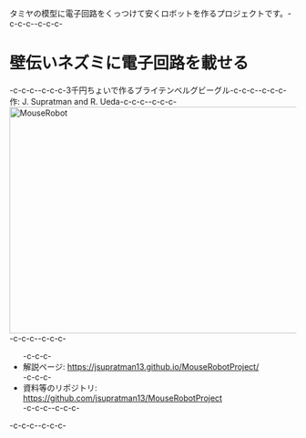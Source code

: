 タミヤの模型に電子回路をくっつけて安くロボットを作るプロジェクトです。-c-c-c--c-c-c-<h1>壁伝いネズミに電子回路を載せる</h1>-c-c-c--c-c-c-3千円ちょいで作るブライテンベルグビーグル-c-c-c--c-c-c-作: J. Supratman and R. Ueda-c-c-c--c-c-c-<a href="https://lab.ueda.asia/wp-content/uploads/2016/08/MouseRobot.jpg"><img src="https://lab.ueda.asia/wp-content/uploads/2016/08/MouseRobot-1024x768.jpg" alt="MouseRobot" width="530" height="398" class="aligncenter size-large wp-image-1125" /></a>-c-c-c--c-c-c-<ul>-c-c-c-	<li>解説ページ: <a href="https://jsupratman13.github.io/MouseRobotProject/" target="_blank">https://jsupratman13.github.io/MouseRobotProject/</a></li>-c-c-c-	<li>資料等のリポジトリ: <a href="https://github.com/jsupratman13/MouseRobotProject" target="_blank">https://github.com/jsupratman13/MouseRobotProject</a></li>-c-c-c--c-c-c-</ul>-c-c-c--c-c-c-
